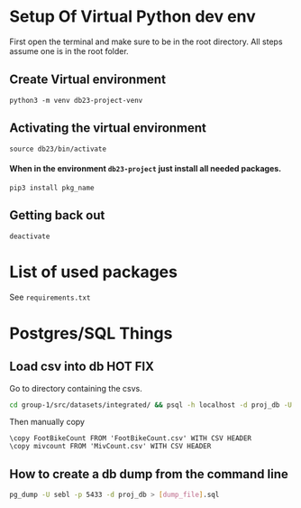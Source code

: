 # Setup Of Virtual Python dev env
First open the terminal and make sure to be in the root directory. 
All steps assume one is in the root folder. 
## Create Virtual environment
```
python3 -m venv db23-project-venv
```
## Activating the virtual environment
```
source db23/bin/activate
```
#### When in the environment ``db23-project`` just install all needed packages.
```
pip3 install pkg_name
```
## Getting back out
```
deactivate
```

# List of used packages
See ``requirements.txt``

# Postgres/SQL Things
## Load csv into db HOT FIX
Go to directory containing the csvs.
```bash
cd group-1/src/datasets/integrated/ && psql -h localhost -d proj_db -U sebl -p 5433
```
Then manually copy
```postgresql
\copy FootBikeCount FROM 'FootBikeCount.csv' WITH CSV HEADER
\copy mivcount FROM 'MivCount.csv' WITH CSV HEADER
```

## How to create a db dump from the command line
```bash
pg_dump -U sebl -p 5433 -d proj_db > [dump_file].sql
```


